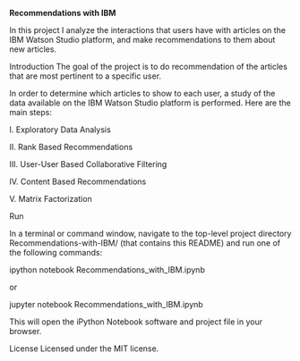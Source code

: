 <b> Recommendations with IBM </b>


In this project I analyze the interactions that users have with articles on the IBM Watson Studio platform, and make recommendations to them about new articles.

Introduction
The goal of the project is to do recommendation of the articles that are most pertinent to a specific user.

In order to determine which articles to show to each user, a study of the data available on the IBM Watson Studio platform is performed. Here are the main steps:

I. Exploratory Data Analysis 

II. Rank Based Recommendations 

III. User-User Based Collaborative Filtering 

IV. Content Based Recommendations 

V. Matrix Factorization

Run

In a terminal or command window, navigate to the top-level project directory Recommendations-with-IBM/ (that contains this README) and run one of the following commands:

ipython notebook Recommendations_with_IBM.ipynb

or

jupyter notebook Recommendations_with_IBM.ipynb

This will open the iPython Notebook software and project file in your browser.

License
Licensed under the MIT license.
